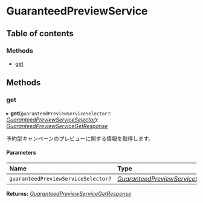 # GuaranteedPreviewService


## Table of contents

### Methods

- [get](guaranteedpreviewservice.md#get)

## Methods

### get

▸ **get**(`guaranteedPreviewServiceSelector?`: [*GuaranteedPreviewServiceSelector*](../../data/display/guaranteedpreviewserviceselector.md)): [*GuaranteedPreviewServiceGetResponse*](../../data/display/guaranteedpreviewservicegetresponse.md)

<div lang=\"ja\">予約型キャンペーンのプレビューに関する情報を取得します。</div> 

#### Parameters

| Name | Type |
| :------ | :------ |
| `guaranteedPreviewServiceSelector?` | [*GuaranteedPreviewServiceSelector*](../../data/display/guaranteedpreviewserviceselector.md) |

**Returns:** [*GuaranteedPreviewServiceGetResponse*](../../data/display/guaranteedpreviewservicegetresponse.md)
